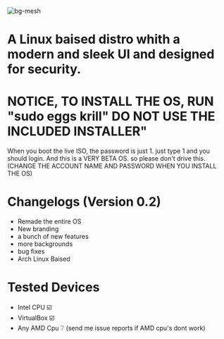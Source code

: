 ![bg-mesh](https://github.com/user-attachments/assets/95adbb07-3811-4941-9ea5-71a41acfc909)

# A Linux baised distro whith a modern and sleek UI and designed for security.

# NOTICE, TO INSTALL THE OS, RUN "sudo eggs krill" DO NOT USE THE INCLUDED INSTALLER"
When you boot the live ISO, the password is just 1. just type 1 and you should login.
And this is a VERY BETA OS. so please don't drive this. (CHANGE THE ACCOUNT NAME AND PASSWORD WHEN YOU INSTALL THE OS)

# Changelogs (Version 0.2)
- Remade the entire OS
- New branding
- a bunch of new features
- more backgrounds
- bug fixes
- Arch Linux Baised

# Tested Devices
- Intel CPU ☑️
- VirtualBox ☑️
- Any AMD Cpu ❔ (send me issue reports if AMD cpu's dont work)
